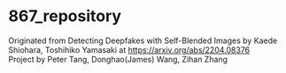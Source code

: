 # 867_repository
Originated from Detecting Deepfakes with Self-Blended Images by Kaede Shiohara, Toshihiko Yamasaki at https://arxiv.org/abs/2204.08376<br>
Project by Peter Tang, Donghao(James) Wang, Zihan Zhang<br>
